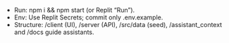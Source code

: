 - Run: npm i && npm start (or Replit “Run”).
- Env: Use Replit Secrets; commit only .env.example.
- Structure: /client (UI), /server (API), /src/data (seed), /assistant_context and /docs guide assistants.
